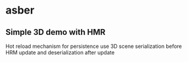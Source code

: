 # asber
Simple 3D demo with HMR
----
Hot reload mechanism for persistence use 3D scene serialization before HRM update and deserialization after update
